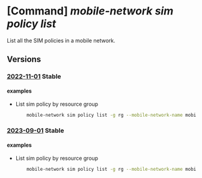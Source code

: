 # [Command] _mobile-network sim policy list_

List all the SIM policies in a mobile network.

## Versions

### [2022-11-01](/Resources/mgmt-plane/L3N1YnNjcmlwdGlvbnMve30vcmVzb3VyY2Vncm91cHMve30vcHJvdmlkZXJzL21pY3Jvc29mdC5tb2JpbGVuZXR3b3JrL21vYmlsZW5ldHdvcmtzL3t9L3NpbXBvbGljaWVz/2022-11-01.xml) **Stable**

<!-- mgmt-plane /subscriptions/{}/resourcegroups/{}/providers/microsoft.mobilenetwork/mobilenetworks/{}/simpolicies 2022-11-01 -->

#### examples

- List sim policy by resource group
    ```bash
        mobile-network sim policy list -g rg --mobile-network-name mobile-network-name
    ```

### [2023-09-01](/Resources/mgmt-plane/L3N1YnNjcmlwdGlvbnMve30vcmVzb3VyY2Vncm91cHMve30vcHJvdmlkZXJzL21pY3Jvc29mdC5tb2JpbGVuZXR3b3JrL21vYmlsZW5ldHdvcmtzL3t9L3NpbXBvbGljaWVz/2023-09-01.xml) **Stable**

<!-- mgmt-plane /subscriptions/{}/resourcegroups/{}/providers/microsoft.mobilenetwork/mobilenetworks/{}/simpolicies 2023-09-01 -->

#### examples

- List sim policy by resource group
    ```bash
        mobile-network sim policy list -g rg --mobile-network-name mobile-network-name
    ```
